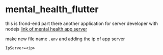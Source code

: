 # mental_health_flutter

this is frond-end part there another application for server developer with nodejs 
[link of mental health app server](https://github.com/YossefHussein/mental_health_nodejs)

make new file name `.env`
and adding the ip of app server 
```
IpServer=<ip>
```